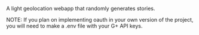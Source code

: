 A light geolocation webapp that randomly generates stories.

NOTE: If you plan on implementing oauth in your own version of the project, you will need to make a .env file with your G+ API keys.